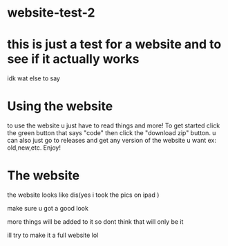 # website-test-2

<head>
  <h1>this is just a test for a website and to see if it actually works</h1>

   <p> idk wat else to say</p>


  <h1>Using the website</h1>
<p>to use the website u just have to read things and more! To get started click the green button that says "code" then click the "download zip" button.
  u can also just go to releases and get any version of the website u want ex: old,new,etc. Enjoy!</p>
  
  <h1>The website</h1>
  <p> the website looks like dis(yes i took the pics on ipad )</p>
  <p>make sure u got a good look</p>
  <p>more things will be added to it so dont think that will only be it</p>
  <p> ill try to make it a full website lol</p>
